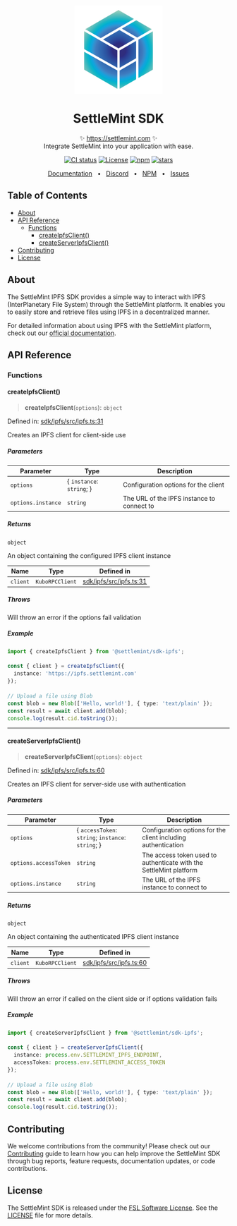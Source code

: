 <p align="center">
  <img src="https://github.com/settlemint/sdk/blob/main/logo.svg" width="200px" align="center" alt="SettleMint logo" />
  <h1 align="center">SettleMint SDK</h1>
  <p align="center">
    ✨ <a href="https://settlemint.com">https://settlemint.com</a> ✨
    <br/>
    Integrate SettleMint into your application with ease.
  </p>
</p>

<p align="center">
<a href="https://github.com/settlemint/sdk/actions?query=branch%3Amain"><img src="https://github.com/settlemint/sdk/actions/workflows/build.yml/badge.svg?event=push&branch=main" alt="CI status" /></a>
<a href="https://fsl.software" rel="nofollow"><img src="https://img.shields.io/npm/l/@settlemint/sdk-ipfs" alt="License"></a>
<a href="https://www.npmjs.com/package/@settlemint/sdk-ipfs" rel="nofollow"><img src="https://img.shields.io/npm/dw/@settlemint/sdk-ipfs" alt="npm"></a>
<a href="https://github.com/settlemint/sdk" rel="nofollow"><img src="https://img.shields.io/github/stars/settlemint/sdk" alt="stars"></a>
</p>

<div align="center">
  <a href="https://console.settlemint.com/documentation/">Documentation</a>
  <span>&nbsp;&nbsp;•&nbsp;&nbsp;</span>
  <a href="https://discord.com/invite/Mt5yqFrey9">Discord</a>
  <span>&nbsp;&nbsp;•&nbsp;&nbsp;</span>
  <a href="https://www.npmjs.com/package/@settlemint/sdk-ipfs">NPM</a>
  <span>&nbsp;&nbsp;•&nbsp;&nbsp;</span>
  <a href="https://github.com/settlemint/sdk/issues">Issues</a>
  <br />
</div>

## Table of Contents

- [About](#about)
- [API Reference](#api-reference)
  - [Functions](#functions)
    - [createIpfsClient()](#createipfsclient)
    - [createServerIpfsClient()](#createserveripfsclient)
- [Contributing](#contributing)
- [License](#license)

## About

The SettleMint IPFS SDK provides a simple way to interact with IPFS (InterPlanetary File System) through the SettleMint platform. It enables you to easily store and retrieve files using IPFS in a decentralized manner.

For detailed information about using IPFS with the SettleMint platform, check out our [official documentation](https://console.settlemint.com/documentation/docs/using-platform/storage/).

## API Reference

### Functions

#### createIpfsClient()

> **createIpfsClient**(`options`): `object`

Defined in: [sdk/ipfs/src/ipfs.ts:31](https://github.com/settlemint/sdk/blob/v1.0.0/sdk/ipfs/src/ipfs.ts#L31)

Creates an IPFS client for client-side use

##### Parameters

| Parameter | Type | Description |
| ------ | ------ | ------ |
| `options` | \{ `instance`: `string`; \} | Configuration options for the client |
| `options.instance` | `string` | The URL of the IPFS instance to connect to |

##### Returns

`object`

An object containing the configured IPFS client instance

| Name | Type | Defined in |
| ------ | ------ | ------ |
| `client` | `KuboRPCClient` | [sdk/ipfs/src/ipfs.ts:31](https://github.com/settlemint/sdk/blob/v1.0.0/sdk/ipfs/src/ipfs.ts#L31) |

##### Throws

Will throw an error if the options fail validation

##### Example

```ts
import { createIpfsClient } from '@settlemint/sdk-ipfs';

const { client } = createIpfsClient({
  instance: 'https://ipfs.settlemint.com'
});

// Upload a file using Blob
const blob = new Blob(['Hello, world!'], { type: 'text/plain' });
const result = await client.add(blob);
console.log(result.cid.toString());
```

***

#### createServerIpfsClient()

> **createServerIpfsClient**(`options`): `object`

Defined in: [sdk/ipfs/src/ipfs.ts:60](https://github.com/settlemint/sdk/blob/v1.0.0/sdk/ipfs/src/ipfs.ts#L60)

Creates an IPFS client for server-side use with authentication

##### Parameters

| Parameter | Type | Description |
| ------ | ------ | ------ |
| `options` | \{ `accessToken`: `string`; `instance`: `string`; \} | Configuration options for the client including authentication |
| `options.accessToken` | `string` | The access token used to authenticate with the SettleMint platform |
| `options.instance` | `string` | The URL of the IPFS instance to connect to |

##### Returns

`object`

An object containing the authenticated IPFS client instance

| Name | Type | Defined in |
| ------ | ------ | ------ |
| `client` | `KuboRPCClient` | [sdk/ipfs/src/ipfs.ts:60](https://github.com/settlemint/sdk/blob/v1.0.0/sdk/ipfs/src/ipfs.ts#L60) |

##### Throws

Will throw an error if called on the client side or if options validation fails

##### Example

```ts
import { createServerIpfsClient } from '@settlemint/sdk-ipfs';

const { client } = createServerIpfsClient({
  instance: process.env.SETTLEMINT_IPFS_ENDPOINT,
  accessToken: process.env.SETTLEMINT_ACCESS_TOKEN
});

// Upload a file using Blob
const blob = new Blob(['Hello, world!'], { type: 'text/plain' });
const result = await client.add(blob);
console.log(result.cid.toString());
```

## Contributing

We welcome contributions from the community! Please check out our [Contributing](../../.github/CONTRIBUTING.md) guide to learn how you can help improve the SettleMint SDK through bug reports, feature requests, documentation updates, or code contributions.

## License

The SettleMint SDK is released under the [FSL Software License](https://fsl.software). See the [LICENSE](https://github.com/settlemint/sdk/blob/main/LICENSE) file for more details.
